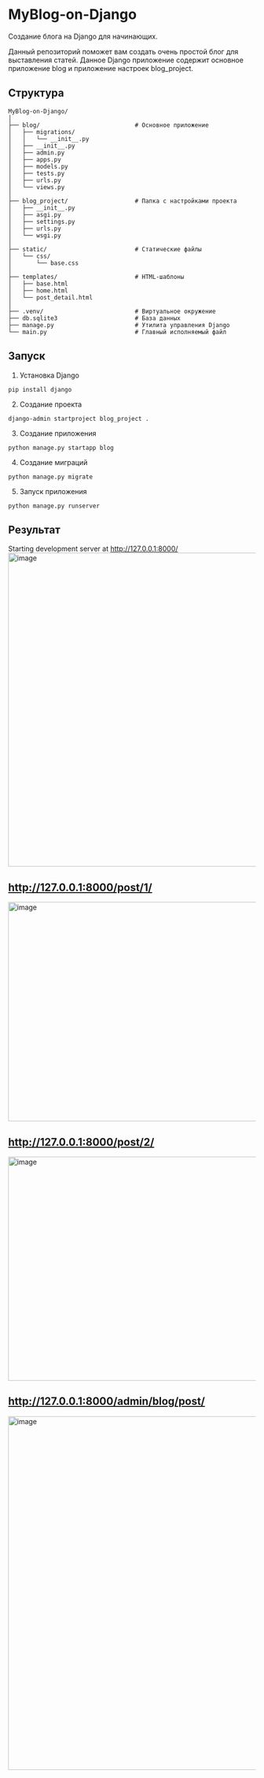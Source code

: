# MyBlog-on-Django
Создание блога на Django для начинающих.

Данный репозиторий поможет вам создать очень простой блог для выставления статей. Данное Django приложение содержит основное приложение blog и приложение настроек blog_project.

## Структура
```
MyBlog-on-Django/
│
├── blog/                           # Основное приложение
│   ├── migrations/
│   │   └── __init__.py
│   ├── __init__.py
│   ├── admin.py
│   ├── apps.py
│   ├── models.py
│   ├── tests.py
│   ├── urls.py
│   └── views.py
│
├── blog_project/                   # Папка с настройками проекта
│   ├── __init__.py
│   ├── asgi.py
│   ├── settings.py
│   ├── urls.py
│   └── wsgi.py
│
├── static/                         # Статические файлы
│   └── css/
│       └── base.css
│
├── templates/                      # HTML-шаблоны
│   ├── base.html
│   ├── home.html
│   └── post_detail.html
│
├── .venv/                          # Виртуальное окружение
├── db.sqlite3                      # База данных
├── manage.py                       # Утилита управления Django
└── main.py                         # Главный исполняемый файл
```

## Запуск
1. Установка Django
```
pip install django
```

2. Создание проекта
```
django-admin startproject blog_project .
```
3. Создание приложения
```
python manage.py startapp blog
```
4. Создание миграций
```
python manage.py migrate
```
5. Запуск приложения
```
python manage.py runserver
```
   
## Результат
Starting development server at http://127.0.0.1:8000/
<img width="634" height="637" alt="image" src="https://github.com/user-attachments/assets/e49f5832-cd4b-4c05-ab40-8d9db41b62ef" />

## http://127.0.0.1:8000/post/1/
<img width="526" height="445" alt="image" src="https://github.com/user-attachments/assets/7376d379-7c98-4f4a-973b-96156f98c278" />

## http://127.0.0.1:8000/post/2/
<img width="526" height="455" alt="image" src="https://github.com/user-attachments/assets/89cdcf23-a074-4bb5-8f45-230a4d401feb" />

## http://127.0.0.1:8000/admin/blog/post/
<img width="1920" height="718" alt="image" src="https://github.com/user-attachments/assets/d44db547-092a-4422-b90a-c7292749622e" />



